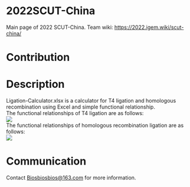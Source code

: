 # 2022SCUT-China
Main page of 2022 SCUT-China. 
Team wiki: https://2022.igem.wiki/scut-china/

# Contribution

# Description
Ligation-Calculator.xlsx is a calculator for T4 ligation and homologous recombination using Excel and simple functional relationship.  
The functional relationships of T4 ligation are as follows:  
![](https://latex.codecogs.com/svg.image?V_{vector}&space;&plus;&space;V_{fragment}&space;=&space;7\mu&space;L,&space;5c_{vector}&space;\times&space;V_{vector}&space;=&space;c_{fragment}&space;\times&space;V_{fragment}&space;&space;)  
The functional relationships of homologous recombination ligation are as follows:  
![](https://latex.codecogs.com/svg.image?V_{vector}&space;&plus;&space;V_{fragment}&space;=&space;5\mu&space;L,&space;\frac{c_{fragment}&space;\times&space;V_{fragment}&space;}{L_{fragment}&space;}&space;=&space;\frac{5c_{vector}&space;\times&space;V_{vector}&space;}{L_{vector}&space;})  

# Communication
Contact Biosbiosbios@163.com for more information. 
